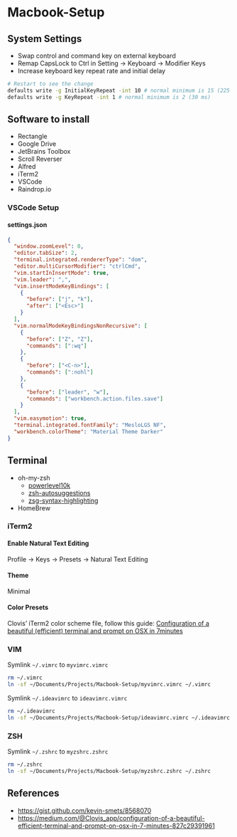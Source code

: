 # Macbook-Setup

## System Settings

- Swap control and command key on external keyboard
- Remap CapsLock to Ctrl in Setting -> Keyboard -> Modifier Keys
- Increase keyboard key repeat rate and initial delay

```bash
# Restart to see the change
defaults write -g InitialKeyRepeat -int 10 # normal minimum is 15 (225 ms)
defaults write -g KeyRepeat -int 1 # normal minimum is 2 (30 ms)
```

## Software to install

- Rectangle
- Google Drive
- JetBrains Toolbox
- Scroll Reverser
- Alfred
- iTerm2
- VSCode
- Raindrop.io

### VSCode Setup

#### settings.json

```json
{
  "window.zoomLevel": 0,
  "editor.tabSize": 2,
  "terminal.integrated.rendererType": "dom",
  "editor.multiCursorModifier": "ctrlCmd",
  "vim.startInInsertMode": true,
  "vim.leader": ",",
  "vim.insertModeKeyBindings": [
    {
      "before": ["j", "k"],
      "after": ["<Esc>"]
    }
  ],
  "vim.normalModeKeyBindingsNonRecursive": [
    {
      "before": ["Z", "Z"],
      "commands": [":wq"]
    },
    {
      "before": ["<C-n>"],
      "commands": [":nohl"]
    },
    {
      "before": ["leader", "w"],
      "commands": ["workbench.action.files.save"]
    }
  ],
  "vim.easymotion": true,
  "terminal.integrated.fontFamily": "MesloLGS NF",
  "workbench.colorTheme": "Material Theme Darker"
}
```

## Terminal

- oh-my-zsh
  - [powerlevel10k](https://github.com/romkatv/powerlevel10k)
  - [zsh-autosuggestions](https://github.com/zsh-users/zsh-autosuggestions)
  - [zsg-syntax-highlighting](https://github.com/zsh-users/zsh-syntax-highlighting)
- HomeBrew

### iTerm2

#### Enable Natural Text Editing

Profile -> Keys -> Presets -> Natural Text Editing

#### Theme

Minimal

#### Color Presets

Clovis’ iTerm2 color scheme file, follow this guide: [Configuration of a beautiful (efficient) terminal and prompt on OSX in 7minutes](https://medium.com/@Clovis_app/configuration-of-a-beautiful-efficient-terminal-and-prompt-on-osx-in-7-minutes-827c29391961)

### VIM

Symlink `~/.vimrc` to `myvimrc.vimrc`

```bash
rm ~/.vimrc
ln -sf ~/Documents/Projects/Macbook-Setup/myvimrc.vimrc ~/.vimrc
```

Symlink `~/.ideavimrc` to `ideavimrc.vimrc`

```bash
rm ~/.ideavimrc
ln -sf ~/Documents/Projects/Macbook-Setup/ideavimrc.vimrc ~/.ideavimrc
```

### ZSH

Symlink `~/.zshrc` to `myzshrc.zshrc`

```bash
rm ~/.zshrc
ln -sf ~/Documents/Projects/Macbook-Setup/myzshrc.zshrc ~/.zshrc
```

## References

- https://gist.github.com/kevin-smets/8568070
- https://medium.com/@Clovis_app/configuration-of-a-beautiful-efficient-terminal-and-prompt-on-osx-in-7-minutes-827c29391961
